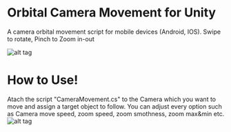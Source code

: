 # Orbital Camera Movement for Unity
A camera orbital movement script for mobile devices (Android, IOS). Swipe to rotate, Pinch to Zoom in-out

![alt tag](http://gifyu.com/images/ezgif.com-gif-maker78094.gif)


# How to Use!

Atach the script "CameraMovement.cs" to the Camera which you want to move and assign a target object to follow.
You can adjust every option such as Camera move speed, zoom speed, zoom smothness, zoom max&min etc.
![alt tag](https://i.gyazo.com/5405eb6d1381a8fd3117f58b0fdcdc49.png)